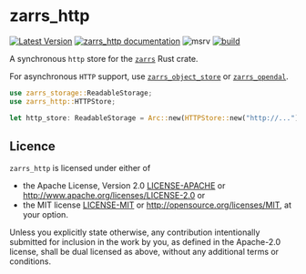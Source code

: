 # zarrs_http

[![Latest Version](https://img.shields.io/crates/v/zarrs_http.svg)](https://crates.io/crates/zarrs_http)
[![zarrs_http documentation](https://docs.rs/zarrs_http/badge.svg)](https://docs.rs/zarrs_http)
![msrv](https://img.shields.io/crates/msrv/zarrs_http)
[![build](https://github.com/LDeakin/zarrs/actions/workflows/ci.yml/badge.svg)](https://github.com/LDeakin/zarrs/actions/workflows/ci.yml)

A synchronous `http` store for the [`zarrs`](https://crates.io/crates/zarrs) Rust crate.

For asynchronous `HTTP` support, use [`zarrs_object_store`](https://crates.io/crates/zarrs_object_store) or [`zarrs_opendal`](https://crates.io/crates/zarrs_opendal).

```rust
use zarrs_storage::ReadableStorage;
use zarrs_http::HTTPStore;

let http_store: ReadableStorage = Arc::new(HTTPStore::new("http://...")?);
```

## Licence
`zarrs_http` is licensed under either of
 - the Apache License, Version 2.0 [LICENSE-APACHE](./LICENCE-APACHE) or <http://www.apache.org/licenses/LICENSE-2.0> or
 - the MIT license [LICENSE-MIT](./LICENCE-MIT) or <http://opensource.org/licenses/MIT>, at your option.

Unless you explicitly state otherwise, any contribution intentionally submitted for inclusion in the work by you, as defined in the Apache-2.0 license, shall be dual licensed as above, without any additional terms or conditions.
